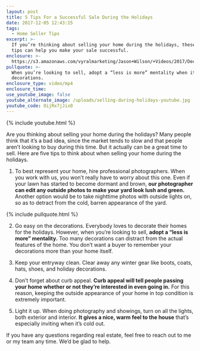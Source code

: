 ```yaml
---
layout: post
title: 5 Tips For a Successful Sale During the Holidays
date: 2017-12-05 12:43:15
tags:
  - Home Seller Tips
excerpt: >-
  If you’re thinking about selling your home during the holidays, these five
  tips can help you make your sale successful.
enclosure: >-
  https://s3.amazonaws.com/vyralmarketing/Jason+Wilson/+Videos/2017/December/Woodstock%252C+GA+Real+Estate+Agent-+5+Tips+For+a+Successful+Sale+During+the+Holidays.mp4
pullquote: >-
  When you’re looking to sell, adopt a “less is more” mentality when it comes to
  decorations.
enclosure_type: video/mp4
enclosure_time:
use_youtube_image: false
youtube_alternate_image: /uploads/selling-during-holidays-youtube.jpg
youtube_code: OijRx7jJix0
---
```



{% include youtube.html %}

Are you thinking about selling your home during the holidays? Many people think that it’s a bad idea, since the market tends to slow and that people aren’t looking to buy during this time. But it actually can be a great time to sell. Here are five tips to think about when selling your home during the holidays.

1) To best represent your home, hire professional photographers. When you work with us, you won’t really have to worry about this one. Even if your lawn has started to become dormant and brown, **our photographer can edit any outside photos to make your yard look lush and green.** Another option would be to take nighttime photos with outside lights on, so as to detract from the cold, barren appearance of the yard.

{% include pullquote.html %}

2) Go easy on the decorations. Everybody loves to decorate their homes for the holidays. However, when you’re looking to sell, **adopt a “less is more” mentality.** Too many decorations can distract from the actual features of the home. You don’t want a buyer to remember your decorations more than your home itself.

3) Keep your entryway clean. Clear away any winter gear like boots, coats, hats, shoes, and holiday decorations.

4) Don’t forget about curb appeal. **Curb appeal will tell people passing your home whether or not they’re interested in even going in.** For this reason, keeping the outside appearance of your home in top condition is extremely important.

5) Light it up. When doing photography and showings, turn on all the lights, both exterior and interior. **It gives a nice, warm feel to the house** that’s especially inviting when it’s cold out.

If you have any questions regarding real estate, feel free to reach out to me or my team any time. We’d be glad to help.